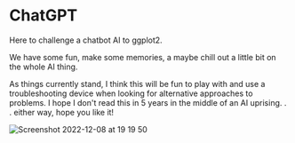 # ChatGPT
Here to challenge a chatbot AI to ggplot2.

We have some fun, make some memories, a maybe chill out a little bit on the whole AI thing. 

As things currently stand, I think this will be fun to play with and use a troubleshooting device when looking for alternative approaches to problems. I hope I don't read this in 5 years in the middle of an AI uprising. . . either way, hope you like it!

![Screenshot 2022-12-08 at 19 19 50](https://user-images.githubusercontent.com/62814239/206535002-767614b4-7f2f-408a-a5a2-2d9c5f8f5f31.png)
